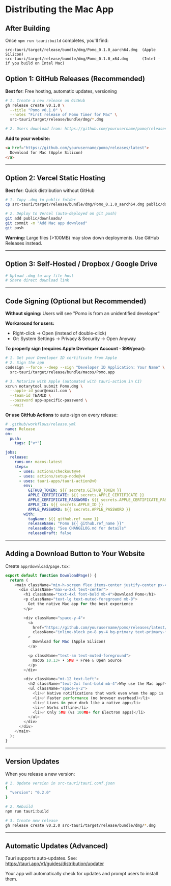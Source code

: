 # Distributing the Mac App

## After Building

Once `npm run tauri:build` completes, you'll find:

```
src-tauri/target/release/bundle/dmg/Pomo_0.1.0_aarch64.dmg  (Apple Silicon)
src-tauri/target/release/bundle/dmg/Pomo_0.1.0_x64.dmg      (Intel - if you build on Intel Mac)
```

## Option 1: GitHub Releases (Recommended)

**Best for**: Free hosting, automatic updates, versioning

```bash
# 1. Create a new release on GitHub
gh release create v0.1.0 \
  --title "Pomo v0.1.0" \
  --notes "First release of Pomo Timer for Mac" \
  src-tauri/target/release/bundle/dmg/*.dmg

# 2. Users download from: https://github.com/yourusername/pomo/releases/latest
```

**Add to your website:**

```html
<a href="https://github.com/yourusername/pomo/releases/latest">
  Download for Mac (Apple Silicon)
</a>
```

---

## Option 2: Vercel Static Hosting

**Best for**: Quick distribution without GitHub

```bash
# 1. Copy .dmg to public folder
cp src-tauri/target/release/bundle/dmg/Pomo_0.1.0_aarch64.dmg public/downloads/

# 2. Deploy to Vercel (auto-deployed on git push)
git add public/downloads/
git commit -m "Add Mac app download"
git push
```

**Warning:** Large files (>100MB) may slow down deployments. Use GitHub Releases instead.

---

## Option 3: Self-Hosted / Dropbox / Google Drive

```bash
# Upload .dmg to any file host
# Share direct download link
```

---

## Code Signing (Optional but Recommended)

**Without signing:** Users will see "Pomo is from an unidentified developer"

**Workaround for users:**

- Right-click → Open (instead of double-click)
- Or: System Settings → Privacy & Security → Open Anyway

**To properly sign (requires Apple Developer Account - $99/year):**

```bash
# 1. Get your Developer ID certificate from Apple
# 2. Sign the app
codesign --force --deep --sign "Developer ID Application: Your Name" \
  src-tauri/target/release/bundle/macos/Pomo.app

# 3. Notarize with Apple (automated with tauri-action in CI)
xcrun notarytool submit Pomo.dmg \
  --apple-id your@email.com \
  --team-id TEAMID \
  --password app-specific-password \
  --wait
```

**Or use GitHub Actions** to auto-sign on every release:

```yaml
# .github/workflows/release.yml
name: Release
on:
  push:
    tags: ["v*"]

jobs:
  release:
    runs-on: macos-latest
    steps:
      - uses: actions/checkout@v4
      - uses: actions/setup-node@v4
      - uses: tauri-apps/tauri-action@v0
        env:
          GITHUB_TOKEN: ${{ secrets.GITHUB_TOKEN }}
          APPLE_CERTIFICATE: ${{ secrets.APPLE_CERTIFICATE }}
          APPLE_CERTIFICATE_PASSWORD: ${{ secrets.APPLE_CERTIFICATE_PASSWORD }}
          APPLE_ID: ${{ secrets.APPLE_ID }}
          APPLE_PASSWORD: ${{ secrets.APPLE_PASSWORD }}
        with:
          tagName: ${{ github.ref_name }}
          releaseName: "Pomo ${{ github.ref_name }}"
          releaseBody: "See CHANGELOG.md for details"
          releaseDraft: false
```

---

## Adding a Download Button to Your Website

Create `app/download/page.tsx`:

```typescript
export default function DownloadPage() {
  return (
    <main className="min-h-screen flex items-center justify-center px-4">
      <div className="max-w-2xl text-center">
        <h1 className="text-4xl font-bold mb-4">Download Pomo</h1>
        <p className="text-lg text-muted-foreground mb-8">
          Get the native Mac app for the best experience
        </p>

        <div className="space-y-4">
          <a
            href="https://github.com/yourusername/pomo/releases/latest/download/Pomo_0.1.0_aarch64.dmg"
            className="inline-block px-8 py-4 bg-primary text-primary-foreground rounded-lg font-semibold hover:opacity-90"
          >
            Download for Mac (Apple Silicon)
          </a>

          <p className="text-sm text-muted-foreground">
            macOS 10.13+ • 5MB • Free & Open Source
          </p>
        </div>

        <div className="mt-12 text-left">
          <h2 className="text-2xl font-bold mb-4">Why use the Mac app?</h2>
          <ul className="space-y-2">
            <li>✅ Native notifications that work even when the app is in the background</li>
            <li>✅ Faster performance (no browser overhead)</li>
            <li>✅ Lives in your dock like a native app</li>
            <li>✅ Works offline</li>
            <li>✅ Only 5MB (vs 100MB+ for Electron apps)</li>
          </ul>
        </div>
      </div>
    </main>
  );
}
```

---

## Version Updates

When you release a new version:

```bash
# 1. Update version in src-tauri/tauri.conf.json
{
  "version": "0.2.0"
}

# 2. Rebuild
npm run tauri:build

# 3. Create new release
gh release create v0.2.0 src-tauri/target/release/bundle/dmg/*.dmg
```

---

## Automatic Updates (Advanced)

Tauri supports auto-updates. See: https://tauri.app/v1/guides/distribution/updater

Your app will automatically check for updates and prompt users to install them.
